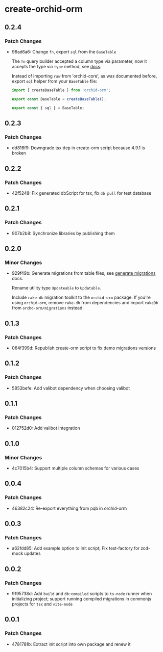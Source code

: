 # create-orchid-orm

## 0.2.4

### Patch Changes

- 98ad6a6: Change `fn`, export `sql` from the `BaseTable`

  The `fn` query builder accepted a column type via parameter, now it accepts the type via `type` method, see [docs](https://orchid-orm.netlify.app/guide/sql-expressions#fn).

  Instead of importing `raw` from 'orchid-core', as was documented before, export `sql` helper from your `BaseTable` file:

  ```ts
  import { createBaseTable } from 'orchid-orm';

  export const BaseTable = createBaseTable();

  export const { sql } = BaseTable;
  ```

## 0.2.3

### Patch Changes

- dd816f9: Downgrade tsx dep in create-orm script because 4.9.1 is broken

## 0.2.2

### Patch Changes

- 42f5248: Fix generated dbScript for tsx, fix `db pull` for test database

## 0.2.1

### Patch Changes

- 907b2b8: Synchronize libraries by publishing them

## 0.2.0

### Minor Changes

- 929f49b: Generate migrations from table files, see [generate migrations](https://orchid-orm.netlify.app/guide/orm-and-query-builder.html#generate-migrations) docs.

  Rename utility type `Updateable` to `Updatable`.

  Include `rake-db` migration toolkit to the `orchid-orm` package.
  If you're using `orchid-orm`, remove `rake-db` from dependencies and import `rakeDb` from `orchd-orm/migrations` instead.

## 0.1.3

### Patch Changes

- 064f399d: Republish create-orm script to fix demo migrations versions

## 0.1.2

### Patch Changes

- 5853befe: Add valibot dependency when choosing valibot

## 0.1.1

### Patch Changes

- 012752d0: Add valibot integration

## 0.1.0

### Minor Changes

- 4c7015b4: Support multiple column schemas for various cases

## 0.0.4

### Patch Changes

- 46382c24: Re-export everything from pqb in orchid-orm

## 0.0.3

### Patch Changes

- a62fdd85: Add example option to init script; Fix test-factory for zod-mock updates

## 0.0.2

### Patch Changes

- 9f95738d: Add `build` and `db:compiled` scripts to `ts-node` runner when initializing project; support running compiled migrations in commonjs projects for `tsx` and `vite-node`

## 0.0.1

### Patch Changes

- 4781781b: Extract init script into own package and renew it
